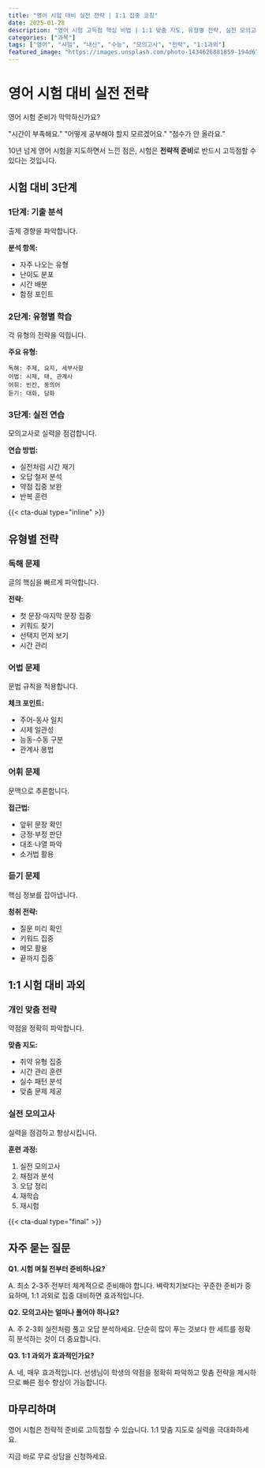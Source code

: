 ```yaml
---
title: "영어 시험 대비 실전 전략 | 1:1 집중 코칭"
date: 2025-01-28
description: "영어 시험 고득점 핵심 비법 | 1:1 맞춤 지도, 유형별 전략, 실전 모의고사 [2025년]"
categories: ["과목"]
tags: ["영어", "시험", "내신", "수능", "모의고사", "전략", "1:1과외"]
featured_image: "https://images.unsplash.com/photo-1434626881859-194d67b2b86f?w=1200&h=630&fit=crop"
---
```


# 영어 시험 대비 실전 전략

영어 시험 준비가 막막하신가요?

"시간이 부족해요."
"어떻게 공부해야 할지 모르겠어요."
"점수가 안 올라요."

10년 넘게 영어 시험을 지도하면서 느낀 점은,
시험은 **전략적 준비**로 반드시 고득점할 수 있다는 것입니다.

## 시험 대비 3단계

### 1단계: 기출 분석

출제 경향을 파악합니다.

**분석 항목:**
- 자주 나오는 유형
- 난이도 분포
- 시간 배분
- 함정 포인트

### 2단계: 유형별 학습

각 유형의 전략을 익힙니다.

**주요 유형:**
```
독해: 주제, 요지, 세부사항
어법: 시제, 태, 관계사
어휘: 빈칸, 동의어
듣기: 대화, 담화
```

### 3단계: 실전 연습

모의고사로 실력을 점검합니다.

**연습 방법:**
- 실전처럼 시간 재기
- 오답 철저 분석
- 약점 집중 보완
- 반복 훈련

{{< cta-dual type="inline" >}}

## 유형별 전략

### 독해 문제

글의 핵심을 빠르게 파악합니다.

**전략:**
- 첫 문장·마지막 문장 집중
- 키워드 찾기
- 선택지 먼저 보기
- 시간 관리

### 어법 문제

문법 규칙을 적용합니다.

**체크 포인트:**
- 주어-동사 일치
- 시제 일관성
- 능동-수동 구분
- 관계사 용법

### 어휘 문제

문맥으로 추론합니다.

**접근법:**
- 앞뒤 문장 확인
- 긍정·부정 판단
- 대조·나열 파악
- 소거법 활용

### 듣기 문제

핵심 정보를 잡아냅니다.

**청취 전략:**
- 질문 미리 확인
- 키워드 집중
- 메모 활용
- 끝까지 집중

## 1:1 시험 대비 과외

### 개인 맞춤 전략

약점을 정확히 파악합니다.

**맞춤 지도:**
- 취약 유형 집중
- 시간 관리 훈련
- 실수 패턴 분석
- 맞춤 문제 제공

### 실전 모의고사

실력을 점검하고 향상시킵니다.

**훈련 과정:**
1. 실전 모의고사
2. 채점과 분석
3. 오답 정리
4. 재학습
5. 재시험

{{< cta-dual type="final" >}}

## 자주 묻는 질문

**Q1. 시험 며칠 전부터 준비하나요?**

A. 최소 2-3주 전부터 체계적으로 준비해야 합니다.
벼락치기보다는 꾸준한 준비가 중요하며,
1:1 과외로 집중 대비하면 효과적입니다.

**Q2. 모의고사는 얼마나 풀어야 하나요?**

A. 주 2-3회 실전처럼 풀고 오답 분석하세요.
단순히 많이 푸는 것보다
한 세트를 정확히 분석하는 것이 더 중요합니다.

**Q3. 1:1 과외가 효과적인가요?**

A. 네, 매우 효과적입니다.
선생님이 학생의 약점을 정확히 파악하고
맞춤 전략을 제시하므로
빠른 점수 향상이 가능합니다.

## 마무리하며

영어 시험은 전략적 준비로 고득점할 수 있습니다.
1:1 맞춤 지도로 실력을 극대화하세요.

지금 바로 무료 상담을 신청하세요.
